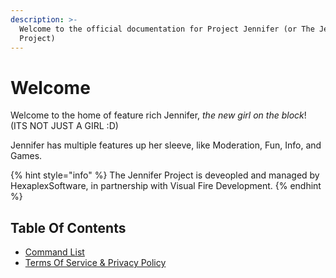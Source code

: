 ```yaml
---
description: >-
  Welcome to the official documentation for Project Jennifer (or The Jennifer
  Project)
---
```


# Welcome

Welcome to the home of feature rich Jennifer, _the new girl on the block_! \(ITS NOT JUST A GIRL :D\)

Jennifer has multiple features up her sleeve, like Moderation, Fun, Info, and Games.

{% hint style="info" %}
The Jennifer Project is deveopled and managed by HexaplexSoftware, in partnership with Visual Fire Development.
{% endhint %}

## Table Of Contents

* [Command List](https://docs.hexaplexsoftware.ga/commands)
* [Terms Of Service & Privacy Policy](https://docs.hexaplexsoftware.ga/terms-of-service-and-privacy-policy)



